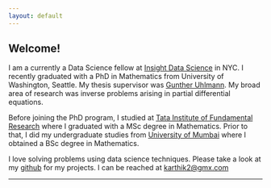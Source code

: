 ```yaml
---
layout: default
---
```


## Welcome!

I am a currently a Data Science fellow at [Insight Data Science](https://www.insightdatascience.com/) in NYC. I recently graduated with a PhD in Mathematics from University of Washington, Seattle. My thesis supervisor was [Gunther Uhlmann](https://sites.math.washington.edu/~gunther/). My broad area of research was inverse problems arising in partial differential equations.  

Before joining the PhD program, I studied at [Tata Institute of Fundamental Research](https://www.math.tifrbng.res.in/)  where I graduated with a MSc degree in Mathematics. Prior to that, I did my undergraduate studies from [University of Mumbai](http://www.mu.ac.in/) where I obtained a BSc degree in Mathematics. 

I love solving problems using data science techniques. Please take a look at my [github](https://github.com/iyer-karthik) for my projects. I can be reached at <karthik2@gmx.com>
 
 
---
